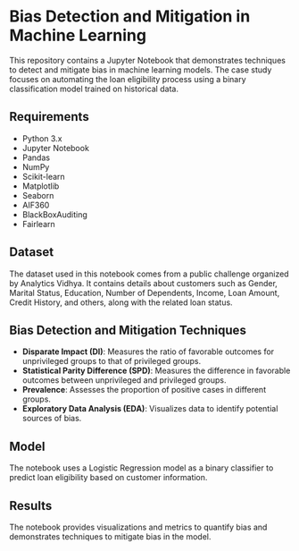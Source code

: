 # Bias Detection and Mitigation in Machine Learning

This repository contains a Jupyter Notebook that demonstrates techniques to detect and mitigate bias in machine learning models. The case study focuses on automating the loan eligibility process using a binary classification model trained on historical data.

## Requirements

- Python 3.x
- Jupyter Notebook
- Pandas
- NumPy
- Scikit-learn
- Matplotlib
- Seaborn
- AIF360
- BlackBoxAuditing
- Fairlearn


## Dataset

The dataset used in this notebook comes from a public challenge organized by Analytics Vidhya. It contains details about customers such as Gender, Marital Status, Education, Number of Dependents, Income, Loan Amount, Credit History, and others, along with the related loan status.

## Bias Detection and Mitigation Techniques

- **Disparate Impact (DI)**: Measures the ratio of favorable outcomes for unprivileged groups to that of privileged groups.
- **Statistical Parity Difference (SPD)**: Measures the difference in favorable outcomes between unprivileged and privileged groups.
- **Prevalence**: Assesses the proportion of positive cases in different groups.
- **Exploratory Data Analysis (EDA)**: Visualizes data to identify potential sources of bias.

## Model

The notebook uses a Logistic Regression model as a binary classifier to predict loan eligibility based on customer information.

## Results

The notebook provides visualizations and metrics to quantify bias and demonstrates techniques to mitigate bias in the model.

